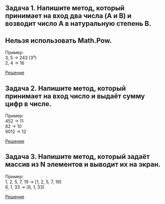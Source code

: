 ## Задача 1. Напишите метод, который принимает на вход два числа (A и B) и возводит число A в натуральную степень B. 
## Нельзя использовать Math.Pow.
Пример:  
3, 5 -> 243 (3⁵)  
2, 4 -> 16

[Решение](Task01/Program.cs)

## Задача 2. Напишите метод, который принимает на вход число и выдаёт сумму цифр в числе.
Пример:  
452 -> 11  
82 -> 10  
9012 -> 12

[Решение](Task02/Program.cs)

## Задача 3. Напишите метод, который задаёт массив из N элементов и выводит их на экран.
Пример:  
1, 2, 5, 7, 19 -> [1, 2, 5, 7, 19]  
6, 1, 33 -> [6, 1, 33]  

[Решение](Task03/Program.cs)
